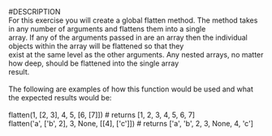 #DESCRIPTION
<br>
For this exercise you will create a global flatten method. The method takes in any number of arguments and flattens them into a single
<br>
array. If any of the arguments passed in are an array then the individual objects within the array will be flattened so that they
<br>
exist at the same level as the other arguments. Any nested arrays, no matter how deep, should be flattened into the single array
<br>
result.
<br><br>
The following are examples of how this function would be used and what the expected results would be:
<br><br>
flatten(1, [2, 3], 4, 5, [6, [7]]) # returns [1, 2, 3, 4, 5, 6, 7]
<br>
flatten('a', ['b', 2], 3, None, [[4], ['c']]) # returns ['a', 'b', 2, 3, None, 4, 'c']
